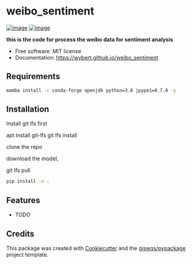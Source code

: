 # weibo_sentiment


[![image](https://img.shields.io/pypi/v/weibo_sentiment.svg)](https://pypi.python.org/pypi/weibo_sentiment)
[![image](https://img.shields.io/conda/vn/conda-forge/weibo_sentiment.svg)](https://anaconda.org/conda-forge/weibo_sentiment)


**this is the code for process the weibo data for sentiment analysis**


-   Free software: MIT license
-   Documentation: https://wybert.github.io/weibo_sentiment

## Requirements

```bash
mamba install -c conda-forge openjdk python=3.8 jpype1=0.7.0 -y
```

## Installation

Install git lfs first

apt install git-lfs
git lfs install

clone the repo

download the model,

git lfs pull

```bash
pip install -e .
```


## Features

-   TODO

## Credits

This package was created with [Cookiecutter](https://github.com/cookiecutter/cookiecutter) and the [giswqs/pypackage](https://github.com/giswqs/pypackage) project template.
